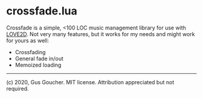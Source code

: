 # crossfade.lua

Crossfade is a simple, <100 LOC music management library for use with [LOVE2D](http://love2d.org). Not very many features, but it works for my needs and might work for yours as well:

- Crossfading
- General fade in/out
- Memoized loading

---

(c) 2020, Gus Goucher. MIT license. Attribution appreciated but not required.